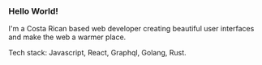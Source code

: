 ### Hello World!

I'm a Costa Rican based web developer creating beautiful user interfaces and make the web a warmer place.

Tech stack: Javascript, React, Graphql, Golang, Rust.
<!--

